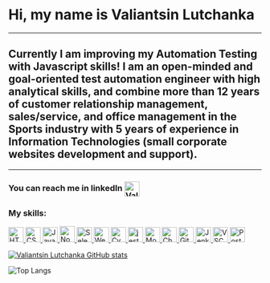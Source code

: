 # Hi, my name is Valiantsin Lutchanka
_________________
## Currently I am improving my Automation Testing with Javascript skills! I am an open-minded and goal-oriented test automation engineer with high analytical skills, and combine more than 12 years of customer relationship management, sales/service, and office management in the Sports industry with 5 years of experience in Information Technologies (small corporate websites development and support).
_________________
### You can reach me in linkedIn  <a href="https://www.linkedin.com/in/valiantsin-lutchanka/" target="blank"><img align="center" src="https://cdn.iconscout.com/icon/free/png-64/linkedin-2752135-2284952.png" alt="Valiantsin Lutchanka" height="30" width="30" /></a>

### My skills:
<a href="https://www.w3.org/html/" target="_blank" rel="noreferrer"> <img src="https://cdn.iconscout.com/icon/free/png-64/html-3628838-3030115.png" alt="HTML" width="30" height="30"/> </a> 
<a href="https://www.w3.org/Style/CSS/Overview.en.html" target="_blank" rel="noreferrer"> <img src="https://cdn.iconscout.com/icon/free/png-64/css3-11-1175239.png" alt="CSS" width="30" height="30"/> </a> 
<a href="https://www.javascript.com/" target="_blank" rel="noreferrer"> <img src="https://cdn.iconscout.com/icon/free/png-64/javascript-2752148-2284965.png" alt="JavaScript" width="30" height="30"/> </a>
<a href="https://nodejs.dev/" target="_blank" rel="noreferrer"> <img src="https://cdn.iconscout.com/icon/free/png-64/node-js-1174925.png" alt="NodeJS" width="30" height="32"/> </a> 
<a href="https://www.selenium.dev/" target="_blank" rel="noreferrer"> <img src="https://www.edureka.co/blog/content/ver.1554792280/uploads/2019/04/Selenium-logo-QTP-vs-Selenium-Edureka-300x270.png" alt="Selenium Webdriver" width="30" height="30"/> </a>
<a href="https://webdriver.io/" target="_blank" rel="noreferrer"> <img src="https://webdriver.io/img/logo-webdriver-io.png" alt="WebdriverIO" width="30" height="30"/> </a>
<a href="https://www.cypress.io/" target="_blank" rel="noreferrer"> <img src="https://yt3.ggpht.com/iD0oePTGV8tZwEEP_WEG2rvyNiQAVfmjhawFMCj17ARjjmw-J70k9NDjSE5QTzD9Vk3ayBU=s900-c-k-c0x00ffffff-no-rj" alt="CypressIO" width="30" height="30"/> </a>
<a href="https://jestjs.io/" target="_blank" rel="noreferrer"> <img src="https://cdn.iconscout.com/icon/free/png-64/jest-3521517-2945020.png" alt="jest" width="30" height="30"/> </a> 
<a href="https://mochajs.org/" target="_blank" rel="noreferrer"> <img src="https://cdn.iconscout.com/icon/free/png-64/mocha-1-1175012.png" alt="Mocha" width="30" height="30"/> </a>
<a href="https://www.chaijs.com/" target="_blank" rel="noreferrer"> <img src="https://encrypted-tbn0.gstatic.com/images?q=tbn:ANd9GcSlLRYIFxJ1UZDgQSQZ1kR47NuzaHdB0bQtmYwnfyLvmQ&s" alt="ChaiJS" width="30" height="30"/> </a>
<a href="https://git-scm.com/" target="_blank" rel="noreferrer"> <img src="https://icon-library.com/images/git-icon/git-icon-6.jpg" alt="Git" width="30" height="30"/> </a>
<a href="https://www.jenkins.io/" target="_blank" rel="noreferrer"> <img src="https://icon-library.com/images/jenkins-icon/jenkins-icon-17.jpg" alt="Jenkins" width="30" height="30"/> </a>
<a href="https://code.visualstudio.com/" target="_blank" rel="noreferrer"> <img src="https://cdn.iconscout.com/icon/free/png-64/visual-studio-code-3251603-2724650.png" alt="VSCode" width="30" height="30"/> </a>
<a href="https://www.postman.com/" target="_blank" rel="noreferrer"> <img src="https://cdn.iconscout.com/icon/free/png-64/postman-3628992-3030217.png" alt="Postman" width="30" height="30"/> </a>

[![Valiantsin Lutchanka GitHub stats](https://github-readme-stats.vercel.app/api?username=Valiantsin2021)](https://github.com/Valiantsin2021/github-readme-stats)

![Top Langs](https://github-readme-stats.vercel.app/api/top-langs/?username=Valiantsin2021&theme=tokyonight)
